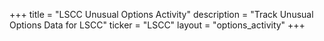 +++
title = "LSCC Unusual Options Activity"
description = "Track Unusual Options Data for LSCC"
ticker = "LSCC"
layout = "options_activity"
+++

